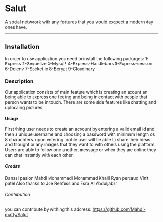 # Salut
A social netwoork with any features that you would excpect a modern day ones have.
<hr>

## Installation
In order to use application you need to install the following packages:
1- Express
2-Sequelize
3-Mysql2
4-Express-Handlebars
5-Express-session
6-Dotenv
7-Socket.io
8-Bcrypt
9-Cloudinary

### Description
Our application consists of main feature which is creating an acount an being able to express one feeling and being in contact with people that person wants to be in touch. There are some side features like chatting and uplodaing pictures.

#### Usage
First thing user needs to create an acoount by entering a valid email id and then a unique username and choosing a password with minimum length os 8 charachters. upon entering profile user will be able to share their ideas and thought or any images that they want to with others using the platform. Users are able to follow one another, message or when they are online they can chat instantly with each other.

##### Credits
Danzel pasion
Mahdi Mohammadi
Mohammad Khalil
Ryan persaud
Vinit patel
Also thanks to Joe Rehfuss and Esra Al Abduljabar

###### Contribution 
you can contribute by withing this address: https://github.com/Mahdi-matty/Salut



